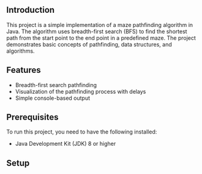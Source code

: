## Introduction

This project is a simple implementation of a maze pathfinding algorithm in Java. The algorithm uses breadth-first search (BFS) to find the shortest path from the start point to the end point in a predefined maze. The project demonstrates basic concepts of pathfinding, data structures, and algorithms.

## Features

- Breadth-first search pathfinding
- Visualization of the pathfinding process with delays
- Simple console-based output

## Prerequisites

To run this project, you need to have the following installed:

- Java Development Kit (JDK) 8 or higher

## Setup
